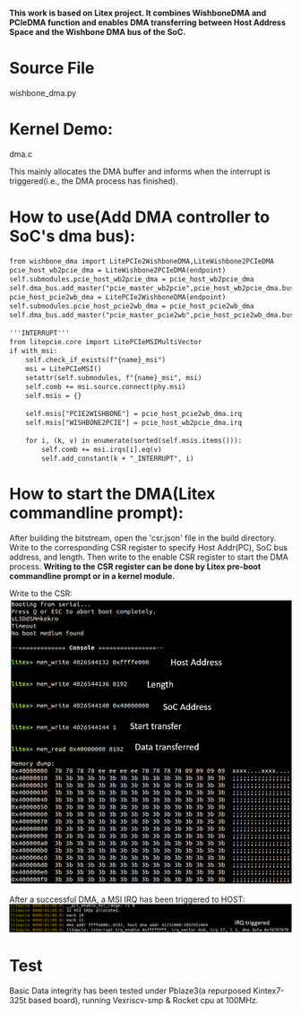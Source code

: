 **This work is based on Litex project. It combines WishboneDMA and PCIeDMA function and enables DMA transferring between Host Address Space and the Wishbone DMA bus of the SoC.**

# Source File
wishbone_dma.py

# Kernel Demo: 
dma.c

This mainly allocates the DMA buffer and informs when the interrupt is triggered(i.e., the DMA process has finished).

# How to use(Add DMA controller to SoC's dma bus):
```
from wishbone_dma import LitePCIe2WishboneDMA,LiteWishbone2PCIeDMA
pcie_host_wb2pcie_dma = LiteWishbone2PCIeDMA(endpoint)
self.submodules.pcie_host_wb2pcie_dma = pcie_host_wb2pcie_dma
self.dma_bus.add_master("pcie_master_wb2pcie",pcie_host_wb2pcie_dma.bus_wr)
pcie_host_pcie2wb_dma = LitePCIe2WishboneDMA(endpoint)
self.submodules.pcie_host_pcie2wb_dma = pcie_host_pcie2wb_dma
self.dma_bus.add_master("pcie_master_pcie2wb",pcie_host_pcie2wb_dma.bus_rd)

'''INTERRUPT'''
from litepcie.core import LitePCIeMSIMultiVector
if with_msi:
    self.check_if_exists(f"{name}_msi")
    msi = LitePCIeMSI()
    setattr(self.submodules, f"{name}_msi", msi)
    self.comb += msi.source.connect(phy.msi)
    self.msis = {}
    
    self.msis["PCIE2WISHBONE"] = pcie_host_pcie2wb_dma.irq
    self.msis["WISHBONE2PCIE"] = pcie_host_wb2pcie_dma.irq

    for i, (k, v) in enumerate(sorted(self.msis.items())):
        self.comb += msi.irqs[i].eq(v)
        self.add_constant(k + "_INTERRUPT", i)

```

# How to start the DMA(Litex commandline prompt):
After building the bitstream, open the 'csr.json' file in the build directory.
Write to the corresponding CSR register to specify Host Addr(PC), SoC bus address, and length.
Then write to the enable CSR register to start the DMA process.
**Writing to the CSR register can be done by Litex pre-boot commandline prompt or in a kernel module.**

Write to the CSR:
![CSR](https://github.com/tongchen126/litepcie_pcie_dma/blob/master/v2/pblaze_demo/CSR.png)

After a successful DMA, a MSI IRQ has been triggered to HOST:
![INTERRUPT Triggered by HOST](https://github.com/tongchen126/litepcie_pcie_dma/blob/master/v2/pblaze_demo/INTERRUPT.png)


# Test
Basic Data integrity has been tested under Pblaze3(a repurposed Kintex7-325t based board), running Vexriscv-smp & Rocket cpu at 100MHz.
